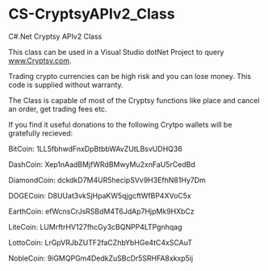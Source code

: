 # CS-CryptsyAPIv2_Class
C#.Net Cryptsy APIv2 Class

This class can be used in a Visual Studio dotNet Project to query www.Cryptsy.com.

Trading crypto currencies can be high risk and you can lose money.
This code is supplied without warranty.

The Class is capable of most of the Cryptsy functions like place and cancel an order, get trading fees etc.

If you find it useful donations to the following Crytpo wallets will be gratefully recieved:

BitCoin:	    1LL5fbhwdFnxDpBtbbWAvZUtLBsvUDHQ36

DashCoin:	    Xep1nAadBMjfWRdBMwyMu2xnFaU5rCedBd

DiamondCoin:	dckdkD7M4UR5hecipSVv9H3EfhN81Hy7Dm

DOGECoin:	    D8UUat3vkSjHpaKW5qjgcftWfBP4XVoC5x

EarthCoin:	  efWcnsCrJsRSBdM4T6JdAp7HjpMk9HXbCz

LiteCoin:	    LUMrftrHV127fhcGy3cBQNPP4LTPgnhqag

LottoCoin:	  LrGpVRJbZUTF2faCZhbYbHGe4tC4xSCAuT

NobleCoin:	  9iGMQPGm4DedkZuSBcDr5SRHFA8xkxp5ij

